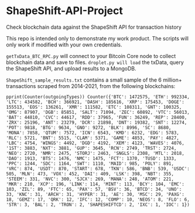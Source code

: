 # ShapeShift-API-Project
Check blockchain data against the ShapeShift API for transaction history

This repo is intended only to demonstrate my work product. The scripts will only work if modified with your own credentials.

`getTxData_BTC_RPC.py` will connect to your Bitcoin Core node to collect blockchain data and save to files.
`droplet.py will load` the txData, query the ShapeShift API, and upload results to a MongoDB.

`ShapeShift_sample_results.txt` contains a small sample of the 6 million+ transactions scraped from 2014-2021, from the following blockchains: 

`pprint(Counter(outgoingTypes))
Counter({'BTC': 1472575,
         'ETH': 992334,
         'LTC': 434582,
         'BCH': 366921,
         'DASH': 185616,
         'XRP': 175453,
         'DOGE': 155513,
         'EOS': 136261,
         'XMR': 111582,
         'ETC': 108311,
         'GNT': 100325,
         'OMG': 87907,
         'DGB': 85851,
         'SALT': 71094,
         'ZEC': 60892,
         'VTC': 56013,
         'BAT': 44810,
         'CVC': 44617,
         'RDD': 37965,
         'FUN': 36249,
         'REP': 28400,
         'ZRX': 25196,
         'ANT': 23279,
         'DCR': 21898,
         'DNT': 19382,
         'SNT': 12274,
         'POT': 9818,
         'BTG': 9634,
         'GNO': 9272,
         'BLK': 8996,
         'SC': 8680,
         'MONA': 7858,
         'QTUM': 7572,
         'ICN': 6543,
         'KMD': 6232,
         'EDG': 5783,
         'RLC': 5721,
         'BNT': 5515,
         'CLAM': 5371,
         'GAME': 4853,
         'PAY': 4827,
         'LBC': 4754,
         'WINGS': 4492,
         'DGD': 4192,
         'XEM': 4123,
         'WAVES': 4076,
         '1ST': 3883,
         'NXT': 3881,
         'GUP': 3645,
         'RCN': 2749,
         'TRST': 2724,
         'NEO': 2720,
         'NMR': 2475,
         'STORJ': 2463,
         'SNGLS': 2308,
         'MTL': 2018,
         'DAO': 1913,
         'BTS': 1476,
         'NMC': 1475,
         'FCT': 1370,
         'TUSD': 1333,
         'PPC': 1244,
         'SDC': 1164,
         'SWT': 1110,
         'MAID': 985,
         'POLY': 891,
         'VRC': 874,
         'USDT': 870,
         'START': 678,
         'TKN': 586,
         'BNB': 539,
         'USDC': 505,
         'MLN': 473,
         'VOX': 452,
         'DAI': 409,
         'LSK': 398,
         'NBT': 355,
         'STEEM': 331,
         'NVC': 300,
         'SJCX': 269,
         'MANA': 248,
         'ATOM': 221,
         'MKR': 210,
         'XCP': 196,
         'LINK': 114,
         'MINT': 113,
         'BCY': 104,
         'EMC': 103,
         'ZIL': 89,
         'FTC': 65,
         'PAX': 57,
         'BSV': 36,
         'BTCD': 34,
         'UNO': 33,
         'KNC': 31,
         'ARCH': 31,
         'HYPER': 31,
         'AE': 30,
         'MSC': 29,
         'PAXG': 18,
         'GEMZ': 17,
         'QRK': 12,
         'IFC': 12,
         'COMP': 10,
         'NEOS': 8,
         'FLO': 6,
         'STR': 3,
         'BAL': 2,
         'TRON': 2,
         'SHAPESHIFTCD': 2,
         'IXC': 1,
         'IOC': 1})`
